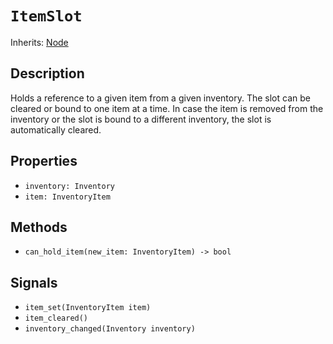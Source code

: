 # `ItemSlot`

Inherits: [Node](https://docs.godotengine.org/en/stable/classes/class_node.html)

## Description

Holds a reference to a given item from a given inventory. The slot can be cleared or bound to one item at a time. In case the item is removed from the inventory or the slot is bound to a different inventory, the slot is automatically cleared.

## Properties

* `inventory: Inventory`
* `item: InventoryItem`

## Methods

* `can_hold_item(new_item: InventoryItem) -> bool`

## Signals

* `item_set(InventoryItem item)`
* `item_cleared()`
* `inventory_changed(Inventory inventory)`